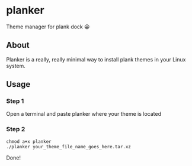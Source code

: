 # planker
Theme manager for plank dock 😀️

## About
Planker is a really, really minimal way to install plank themes in your Linux system.

## Usage
### Step 1
Open a terminal and paste planker where your theme is located
### Step 2
```
chmod a+x planker
./planker your_theme_file_name_goes_here.tar.xz
```
Done!
